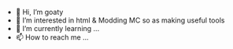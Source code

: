 - 👋 Hi, I’m goaty
- 👀 I’m interested in html & Modding MC so as making useful tools
- 🌱 I’m currently learning ...
- 📫 How to reach me ...

<!---
sa654/sa654 is a ✨ special ✨ repository because its `README.md` (this file) appears on your GitHub profile.
You can click the Preview link to take a look at your changes.
--->
